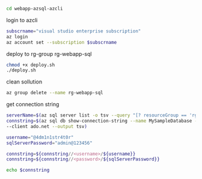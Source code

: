 ```bash
cd webapp-azsql-azcli
```

login to azcli
```bash
subscrname="visual studio enterprise subscription"
az login
az account set --subscription $subscrname
```

deploy to rg-group rg-webapp-sql
```bash
chmod +x deploy.sh
./deploy.sh
```

clean sollution
```bash
az group delete --name rg-webapp-sql
```

get connection string
```bash
serverName=$(az sql server list -o tsv --query "[? resourceGroup == 'rg-webapp-sql' ].name")
connstring=$(az sql db show-connection-string --name MySampleDatabase --server $serverName \
--client ado.net --output tsv)

username="@4dm1n1str4t0r"
sqlServerPassword="admin@123456"

connstring=${connstring//<username>/${username}}
connstring=${connstring//<password>/${sqlServerPassword}}

echo $connstring
```
